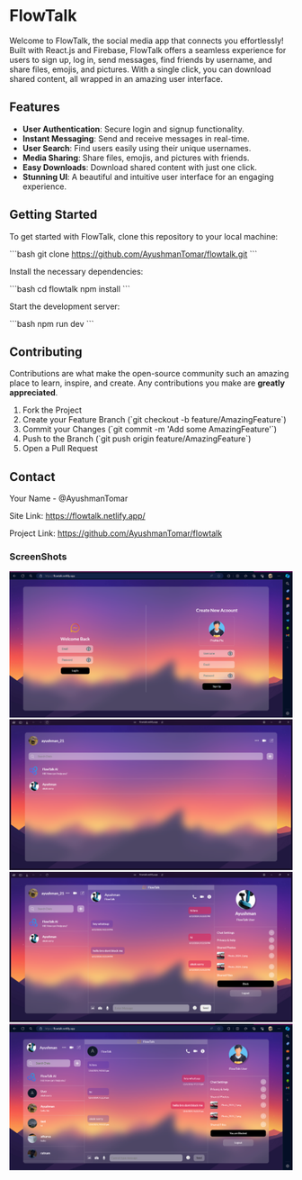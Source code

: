 # FlowTalk

Welcome to FlowTalk, the social media app that connects you effortlessly! Built with React.js and Firebase, FlowTalk offers a seamless experience for users to sign up, log in, send messages, find friends by username, and share files, emojis, and pictures. With a single click, you can download shared content, all wrapped in an amazing user interface.

## Features

- **User Authentication**: Secure login and signup functionality.
- **Instant Messaging**: Send and receive messages in real-time.
- **User Search**: Find users easily using their unique usernames.
- **Media Sharing**: Share files, emojis, and pictures with friends.
- **Easy Downloads**: Download shared content with just one click.
- **Stunning UI**: A beautiful and intuitive user interface for an engaging experience.

## Getting Started

To get started with FlowTalk, clone this repository to your local machine:

\`\`\`bash
git clone https://github.com/AyushmanTomar/flowtalk.git
\`\`\`

Install the necessary dependencies:

\`\`\`bash
cd flowtalk
npm install
\`\`\`

Start the development server:

\`\`\`bash
npm run dev
\`\`\`

## Contributing

Contributions are what make the open-source community such an amazing place to learn, inspire, and create. Any contributions you make are **greatly appreciated**.

1. Fork the Project
2. Create your Feature Branch (\`git checkout -b feature/AmazingFeature\`)
3. Commit your Changes (\`git commit -m 'Add some AmazingFeature'\`)
4. Push to the Branch (\`git push origin feature/AmazingFeature\`)
5. Open a Pull Request

## Contact

Your Name - @AyushmanTomar

Site Link:  https://flowtalk.netlify.app/
 
Project Link: https://github.com/AyushmanTomar/flowtalk

### ScreenShots

![1](https://github.com/AyushmanTomar/FlowTalk/blob/main/login%20signup.png)
![2](https://github.com/AyushmanTomar/FlowTalk/blob/main/landing%20page.png)
![3](https://github.com/AyushmanTomar/FlowTalk/blob/main/chat%20interface.png)
![4](https://github.com/AyushmanTomar/FlowTalk/blob/main/blocked.png)
